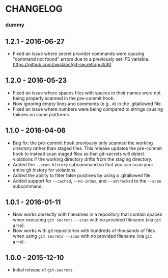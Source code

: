 # CHANGELOG

### dummy

## 1.2.1 - 2016-06-27

* Fixed an issue where secret provider commands were causing "command not
  found" errors due to a previously set IFS variable.
  https://github.com/awslabs/git-secrets/pull/30

## 1.2.0 - 2016-05-23

* Fixed an issue where spaces files with spaces in their names were not being
  properly scanned in the pre-commit hook.
* Now ignoring empty lines and comments (e.g., `#`) in the .gitallowed file.
* Fixed an issue where numbers were being compared to strings causing failures
  on some platforms.

## 1.1.0 - 2016-04-06

* Bug fix: the pre-commit hook previously only scanned the working directory
  rather than staged files. This release updates the pre-commit hook to instead
  scan staged files so that git-secrets will detect violations if the working
  directory drifts from the staging directory.
* Added the `--scan-history` subcommand so that you can scan your entire
  git history for violations.
* Added the ability to filter false positives by using a .gitallowed file.
* Added support for `--cached`, `--no-index`, and `--untracked` to the `--scan`
  subcommand.

## 1.0.1 - 2016-01-11

* Now works correctly with filenames in a repository that contain spaces when
  executing `git secrets --scan` with no provided filename (via `git grep`).
* Now works with git repositories with hundreds of thousands of files when
  using `git secrets --scan` with no provided filename (via `git grep`).

## 1.0.0 - 2015-12-10

* Initial release of ``git-secrets``.
